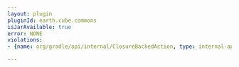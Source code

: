 ```yaml
---
layout: plugin
pluginId: earth.cube.commons
isJarAvailable: true
error: NONE
violations:
- {name: org/gradle/api/internal/ClosureBackedAction, type: internal-api-usage}

---
```

